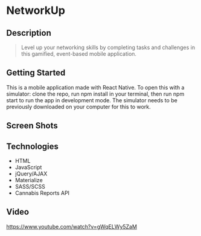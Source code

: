 
# NetworkUp

## Description
> Level up your networking skills by completing tasks and challenges in this gamified, event-based mobile application.

## Getting Started
This is a mobile application made with React Native. To open this with a simulator: clone the repo, run npm install in your terminal, then run npm start to run the app in development mode. The simulator needs to be previously downloaded on your computer for this to work. 

## Screen Shots


## Technologies
* HTML
* JavaScript
* jQuery/AJAX
* Materialize
* SASS/SCSS 
* Cannabis Reports API

## Video
https://www.youtube.com/watch?v=gWqELWy5ZaM 
 
